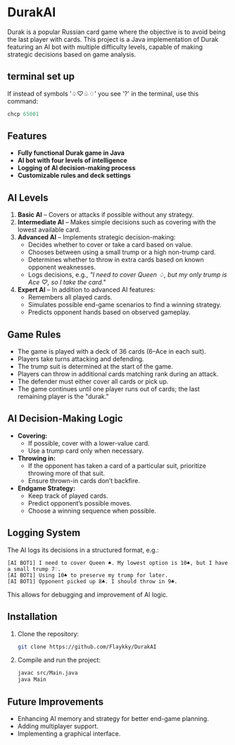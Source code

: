 # DurakAI

Durak is a popular Russian card game where the objective is to avoid being the last player with cards. This project is a Java implementation of Durak featuring an AI bot with multiple difficulty levels, capable of making strategic decisions based on game analysis.


## terminal set up
If instead of symbols '♤♡♧♢' you see '?' in the terminal, use this command:

```powershell
chcp 65001
```


## Features
- **Fully functional Durak game in Java**
- **AI bot with four levels of intelligence**
- **Logging of AI decision-making process**
- **Customizable rules and deck settings**

## AI Levels
1. **Basic AI** – Covers or attacks if possible without any strategy.
2. **Intermediate AI** – Makes simple decisions such as covering with the lowest available card.
3. **Advanced AI** – Implements strategic decision-making:
   - Decides whether to cover or take a card based on value.
   - Chooses between using a small trump or a high non-trump card.
   - Determines whether to throw in extra cards based on known opponent weaknesses.
   - Logs decisions, e.g., _"I need to cover Queen ♤, but my only trump is Ace ♡, so I take the card."_
4. **Expert AI** – In addition to advanced AI features:
   - Remembers all played cards.
   - Simulates possible end-game scenarios to find a winning strategy.
   - Predicts opponent hands based on observed gameplay.

## Game Rules
- The game is played with a deck of 36 cards (6–Ace in each suit).
- Players take turns attacking and defending.
- The trump suit is determined at the start of the game.
- Players can throw in additional cards matching rank during an attack.
- The defender must either cover all cards or pick up.
- The game continues until one player runs out of cards; the last remaining player is the "durak."

## AI Decision-Making Logic
- **Covering:**
  - If possible, cover with a lower-value card.
  - Use a trump card only when necessary.
- **Throwing in:**
  - If the opponent has taken a card of a particular suit, prioritize throwing more of that suit.
  - Ensure thrown-in cards don’t backfire.
- **Endgame Strategy:**
  - Keep track of played cards.
  - Predict opponent’s possible moves.
  - Choose a winning sequence when possible.

## Logging System
The AI logs its decisions in a structured format, e.g.:
```
[AI BOT1] I need to cover Queen ♠. My lowest option is 10♠, but I have a small trump 7♡.
[AI BOT1] Using 10♠ to preserve my trump for later.
[AI BOT1] Opponent picked up 8♣. I should throw in 9♣.
```
This allows for debugging and improvement of AI logic.

## Installation
1. Clone the repository:
   ```sh
   git clone https://github.com/Flaykky/DurakAI
   ```
2. Compile and run the project:
   ```sh
   javac src/Main.java
   java Main
   ```

## Future Improvements
- Enhancing AI memory and strategy for better end-game planning.
- Adding multiplayer support.
- Implementing a graphical interface.

